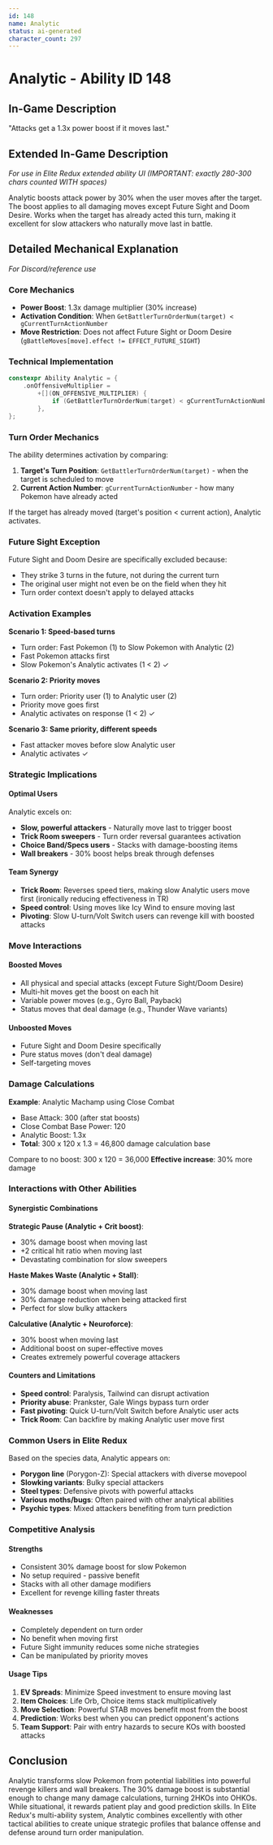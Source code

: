 ```yaml
---
id: 148
name: Analytic
status: ai-generated
character_count: 297
---
```


# Analytic - Ability ID 148

## In-Game Description
"Attacks get a 1.3x power boost if it moves last."

## Extended In-Game Description
*For use in Elite Redux extended ability UI (IMPORTANT: exactly 280-300 chars counted WITH spaces)*

Analytic boosts attack power by 30% when the user moves after the target. The boost applies to all damaging moves except Future Sight and Doom Desire. Works when the target has already acted this turn, making it excellent for slow attackers who naturally move last in battle.

## Detailed Mechanical Explanation
*For Discord/reference use*

### Core Mechanics
- **Power Boost**: 1.3x damage multiplier (30% increase)
- **Activation Condition**: When `GetBattlerTurnOrderNum(target) < gCurrentTurnActionNumber`
- **Move Restriction**: Does not affect Future Sight or Doom Desire (`gBattleMoves[move].effect != EFFECT_FUTURE_SIGHT`)

### Technical Implementation
```cpp
constexpr Ability Analytic = {
    .onOffensiveMultiplier =
        +[](ON_OFFENSIVE_MULTIPLIER) {
            if (GetBattlerTurnOrderNum(target) < gCurrentTurnActionNumber && gBattleMoves[move].effect != EFFECT_FUTURE_SIGHT) MUL(1.3);
        },
};
```

### Turn Order Mechanics
The ability determines activation by comparing:
1. **Target's Turn Position**: `GetBattlerTurnOrderNum(target)` - when the target is scheduled to move
2. **Current Action Number**: `gCurrentTurnActionNumber` - how many Pokemon have already acted

If the target has already moved (target's position < current action), Analytic activates.

### Future Sight Exception
Future Sight and Doom Desire are specifically excluded because:
- They strike 3 turns in the future, not during the current turn
- The original user might not even be on the field when they hit
- Turn order context doesn't apply to delayed attacks

### Activation Examples

**Scenario 1: Speed-based turns**
- Turn order: Fast Pokemon (1) to Slow Pokemon with Analytic (2)
- Fast Pokemon attacks first
- Slow Pokemon's Analytic activates (1 < 2) ✓

**Scenario 2: Priority moves**
- Turn order: Priority user (1) to Analytic user (2)
- Priority move goes first
- Analytic activates on response (1 < 2) ✓

**Scenario 3: Same priority, different speeds**
- Fast attacker moves before slow Analytic user
- Analytic activates ✓

### Strategic Implications

#### Optimal Users
Analytic excels on:
- **Slow, powerful attackers** - Naturally move last to trigger boost
- **Trick Room sweepers** - Turn order reversal guarantees activation
- **Choice Band/Specs users** - Stacks with damage-boosting items
- **Wall breakers** - 30% boost helps break through defenses

#### Team Synergy
- **Trick Room**: Reverses speed tiers, making slow Analytic users move first (ironically reducing effectiveness in TR)
- **Speed control**: Using moves like Icy Wind to ensure moving last
- **Pivoting**: Slow U-turn/Volt Switch users can revenge kill with boosted attacks

### Move Interactions

#### Boosted Moves
- All physical and special attacks (except Future Sight/Doom Desire)
- Multi-hit moves get the boost on each hit
- Variable power moves (e.g., Gyro Ball, Payback)
- Status moves that deal damage (e.g., Thunder Wave variants)

#### Unboosted Moves
- Future Sight and Doom Desire specifically
- Pure status moves (don't deal damage)
- Self-targeting moves

### Damage Calculations

**Example**: Analytic Machamp using Close Combat
- Base Attack: 300 (after stat boosts)
- Close Combat Base Power: 120
- Analytic Boost: 1.3x
- **Total**: 300 x 120 x 1.3 = 46,800 damage calculation base

Compare to no boost: 300 x 120 = 36,000
**Effective increase**: 30% more damage

### Interactions with Other Abilities

#### Synergistic Combinations
**Strategic Pause (Analytic + Crit boost)**:
- 30% damage boost when moving last
- +2 critical hit ratio when moving last
- Devastating combination for slow sweepers

**Haste Makes Waste (Analytic + Stall)**:
- 30% damage boost when moving last  
- 30% damage reduction when being attacked first
- Perfect for slow bulky attackers

**Calculative (Analytic + Neuroforce)**:
- 30% boost when moving last
- Additional boost on super-effective moves
- Creates extremely powerful coverage attackers

#### Counters and Limitations
- **Speed control**: Paralysis, Tailwind can disrupt activation
- **Priority abuse**: Prankster, Gale Wings bypass turn order
- **Fast pivoting**: Quick U-turn/Volt Switch before Analytic user acts
- **Trick Room**: Can backfire by making Analytic user move first

### Common Users in Elite Redux

Based on the species data, Analytic appears on:
- **Porygon line** (Porygon-Z): Special attackers with diverse movepool
- **Slowking variants**: Bulky special attackers
- **Steel types**: Defensive pivots with powerful attacks  
- **Various moths/bugs**: Often paired with other analytical abilities
- **Psychic types**: Mixed attackers benefiting from turn prediction

### Competitive Analysis

#### Strengths
- Consistent 30% damage boost for slow Pokemon
- No setup required - passive benefit
- Stacks with all other damage modifiers
- Excellent for revenge killing faster threats

#### Weaknesses  
- Completely dependent on turn order
- No benefit when moving first
- Future Sight immunity reduces some niche strategies
- Can be manipulated by priority moves

#### Usage Tips
1. **EV Spreads**: Minimize Speed investment to ensure moving last
2. **Item Choices**: Life Orb, Choice items stack multiplicatively  
3. **Move Selection**: Powerful STAB moves benefit most from the boost
4. **Prediction**: Works best when you can predict opponent's actions
5. **Team Support**: Pair with entry hazards to secure KOs with boosted attacks

## Conclusion

Analytic transforms slow Pokemon from potential liabilities into powerful revenge killers and wall breakers. The 30% damage boost is substantial enough to change many damage calculations, turning 2HKOs into OHKOs. While situational, it rewards patient play and good prediction skills. In Elite Redux's multi-ability system, Analytic combines excellently with other tactical abilities to create unique strategic profiles that balance offense and defense around turn order manipulation.